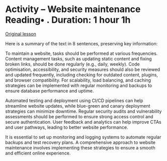 # Activity – Website maintenance Reading• . Duration: 1 hour 1h

[Original lesson](https://www.coursera.org/learn/uol-web-development/supplement/nf8iX/activity-website-maintenance)

Here is a summary of the text in 8 sentences, preserving key information:

To maintain a website, tasks should be performed at various frequencies. Content management tasks, such as updating static content and fixing broken links, should be done regularly (e.g., daily, weekly). Code optimisation, accessibility, and security measures should also be reviewed and updated frequently, including checking for outdated content, plugins, and browser compatibility. For scalability, load balancing, and caching strategies can be implemented with regular monitoring and backups to ensure database performance and uptime.

Automated testing and deployment using CI/CD pipelines can help streamline website updates, while blue-green and canary deployment strategies can minimize downtime. Regular security audits and vulnerability assessments should be performed to ensure strong access control and secure authentication. User feedback and analytics can help improve CTAs and user pathways, leading to better website performance.

It is essential to set up monitoring and logging systems to automate regular backups and test recovery plans. A comprehensive approach to website maintenance involves implementing these strategies to ensure a smooth and efficient online experience.

